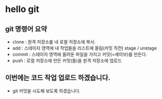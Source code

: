 # hello git

## git 명령어 요약

- clone : 원격 저장소를 내 로컬 저장소에 복사.
- add : 스테이지 영역에 내 작업들을 리스트에 올림(커밋 직전) stage / unstage
- commit : 스테이지 영역에 올려둔 파일을 가지고 커밋(=세이브)를 만든다.
- push : 로컬 저장소에 만든 커밋(들)을 원격 저장소에 업로드

## 이번에는 코드 작업 업로드 하겠습니다.
- git 커밋을 시도해 보도록 하겠습니다.